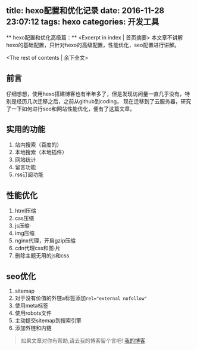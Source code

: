 title: hexo配置和优化记录
date: 2016-11-28 23:07:12
tags: hexo
categories: 开发工具
---
** hexo配置和优化高级篇：** <Excerpt in index | 首页摘要>
本文章不讲解hexo的基础配置，只针对hexo的高级配置，性能优化，seo配置进行讲解。
<!-- more -->
<The rest of contents | 余下全文>

## 前言
仔细想想，使用hexo搭建博客也有半年多了，但是发现访问量一直几乎没有，特别是经历几次迁移之后，之前从github到coding，
现在迁移到了云服务器，研究了一下如何进行seo和网站性能优化，便有了这篇文章。

## 实用的功能
1. 站内搜索（百度的）
2. 本地搜索（本地插件）
3. 网站统计
4. 留言功能
5. rss订阅功能


## 性能优化
1. html压缩
2. css压缩
3. js压缩·
4. img压缩
5. nginx代理，开启gzip压缩
6. cdn代理css和图·片
7. 删除主题无用的js和css

## seo优化
1. sitemap
2. 对于没有价值的外链a标签添加`rel="external nofollow"`
3. 使用meta标签
4. 使用robots文件
5. 主动提交sitemap到搜索引擎
6. 添加外链和内链











> 如果文章对你有帮助,请去我的博客留个言吧! [我的博客][1]

[1]: http://geeksblog.cc
